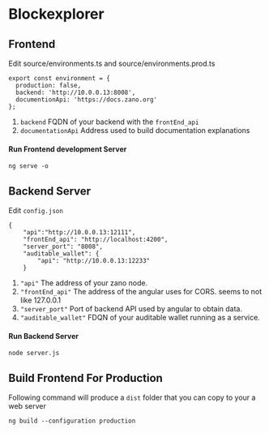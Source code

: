 # Blockexplorer

## Frontend

Edit source/environments.ts and source/environments.prod.ts

```
export const environment = {
  production: false,
  backend: 'http://10.0.0.13:8008',
  documentionApi: 'https://docs.zano.org'
};
```

1. `backend` FQDN of your backend with the `frontEnd_api`
2. `documentationApi` Address used to build documentation explanations

#### Run Frontend development Server

```
ng serve -o
```

## Backend Server

Edit `config.json`

```
{
    "api":"http://10.0.0.13:12111",
    "frontEnd_api": "http://localhost:4200",
    "server_port": "8008",
    "auditable_wallet": {
        "api": "http://10.0.0.13:12233"
    }
```

1. `"api"` The address of your zano node.
2. `"frontEnd_api"` The address of the angular uses for CORS. seems to not like 127.0.0.1
3. `"server_port"` Port of backend API used by angular to obtain data.
4. `"auditable_wallet"` FDQN of your auditable wallet running as a service.

#### Run Backend Server

```
node server.js
```

## Build Frontend For Production

Following command will produce a `dist` folder that you can copy to your a web server

```
ng build --configuration production
```
